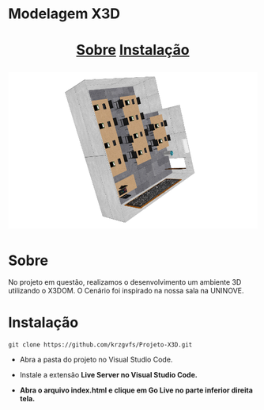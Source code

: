 <h1>Modelagem X3D<h1>

<p align="center">
    <a href="#Sobre">Sobre</a>
    <a href="#Instalação">Instalação</a>
</p>

![](./screenshot.PNG)

# Sobre
<p>No projeto em questão, realizamos o desenvolvimento um ambiente 3D utilizando o X3DOM. 
O Cenário foi inspirado na nossa sala na UNINOVE.</p>

# Instalação
```linux
git clone https://github.com/krzgvfs/Projeto-X3D.git
```
- Abra a pasta do projeto no Visual Studio Code.

- Instale a extensão <b>Live Server<b> no Visual Studio Code.

- Abra o arquivo <b>index.html<b> e clique em <b>Go Live<b> no parte inferior direita tela.

